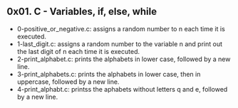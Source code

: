 ## 0x01. C - Variables, if, else, while
* 0-positive_or_negative.c: assigns a random number to n each time it is executed.
* 1-last_digit.c: assigns a random number to the variable n and print out the last digit of n each time it is executed.
* 2-print_alphabet.c: prints the alphabets in lower case, followed by a new line.
* 3-print_alphabets.c: prints the alphabets in lower case, then in uppercase, followed by a new line.
* 4-print_alphabt.c: printss the aphabets without letters q and e, followed by a new line.
